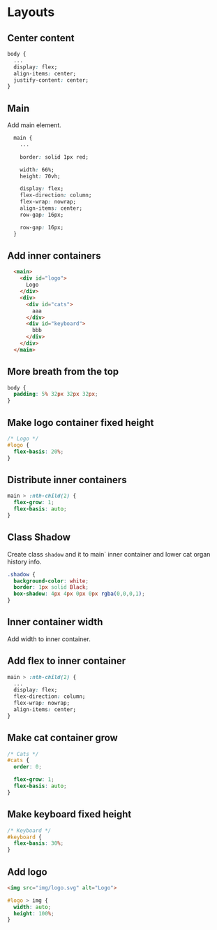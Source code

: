 # Layouts

## Center content

```css
body {
  ...
  display: flex;
  align-items: center;
  justify-content: center;
}
```

## Main

Add main element.

```css
  main {
    ...

    border: solid 1px red;

    width: 66%;
    height: 70vh;

    display: flex;
    flex-direction: column;
    flex-wrap: nowrap;
    align-items: center;
    row-gap: 16px;

    row-gap: 16px;
  }
```

## Add inner containers

```html
  <main>
    <div id="logo">
      Logo
    </div>
    <div>
      <div id="cats">
        aaa
      </div>
      <div id="keyboard">
        bbb
      </div>
    </div>
  </main>
```

## More breath from the top

```css
body {
  padding: 5% 32px 32px 32px;
}
```

## Make logo container fixed height

```css
/* Logo */
#logo {
  flex-basis: 20%;
}
```

## Distribute inner containers

```css
main > :nth-child(2) {
  flex-grow: 1;
  flex-basis: auto;
}
```

## Class Shadow

Create class `shadow` and it to main` inner container and lower cat organ history info.

```css
.shadow {
  background-color: white;
  border: 1px solid Black;
  box-shadow: 4px 4px 0px 0px rgba(0,0,0,1);
}
```

## Inner container width

Add width to inner container.

## Add flex to inner container

```css
main > :nth-child(2) {
  ...
  display: flex;
  flex-direction: column;
  flex-wrap: nowrap;
  align-items: center;
}
```

## Make cat container grow

```css
/* Cats */
#cats {
  order: 0;

  flex-grow: 1;
  flex-basis: auto;
}
```

## Make keyboard fixed height

```css
/* Keyboard */
#keyboard {
  flex-basis: 30%;
}
```

## Add logo

```html
<img src="img/logo.svg" alt="Logo">
```

```css
#logo > img {
  width: auto;
  height: 100%;
}
```
